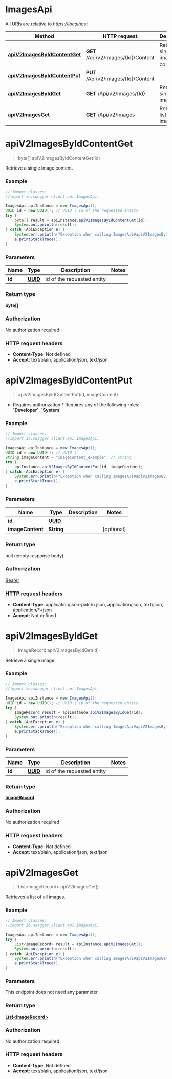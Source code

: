 # ImagesApi

All URIs are relative to *https://localhost*

Method | HTTP request | Description
------------- | ------------- | -------------
[**apiV2ImagesByIdContentGet**](ImagesApi.md#apiV2ImagesByIdContentGet) | **GET** /Api/v2/Images/{Id}/Content | Retrieve a single image content.
[**apiV2ImagesByIdContentPut**](ImagesApi.md#apiV2ImagesByIdContentPut) | **PUT** /Api/v2/Images/{Id}/Content | 
[**apiV2ImagesByIdGet**](ImagesApi.md#apiV2ImagesByIdGet) | **GET** /Api/v2/Images/{Id} | Retrieve a single image.
[**apiV2ImagesGet**](ImagesApi.md#apiV2ImagesGet) | **GET** /Api/v2/Images | Retrieves a list of all images.


<a name="apiV2ImagesByIdContentGet"></a>
# **apiV2ImagesByIdContentGet**
> byte[] apiV2ImagesByIdContentGet(id)

Retrieve a single image content.

### Example
```java
// Import classes:
//import io.swagger.client.api.ImagesApi;

ImagesApi apiInstance = new ImagesApi();
UUID id = new UUID(); // UUID | id of the requested entity
try {
    byte[] result = apiInstance.apiV2ImagesByIdContentGet(id);
    System.out.println(result);
} catch (ApiException e) {
    System.err.println("Exception when calling ImagesApi#apiV2ImagesByIdContentGet");
    e.printStackTrace();
}
```

### Parameters

Name | Type | Description  | Notes
------------- | ------------- | ------------- | -------------
 **id** | [**UUID**](.md)| id of the requested entity |

### Return type

**byte[]**

### Authorization

No authorization required

### HTTP request headers

 - **Content-Type**: Not defined
 - **Accept**: text/plain, application/json, text/json

<a name="apiV2ImagesByIdContentPut"></a>
# **apiV2ImagesByIdContentPut**
> apiV2ImagesByIdContentPut(id, imageContent)



  * Requires authorization     * Requires any of the following roles: **&#x60;Developer&#x60;**, **&#x60;System&#x60;**

### Example
```java
// Import classes:
//import io.swagger.client.api.ImagesApi;

ImagesApi apiInstance = new ImagesApi();
UUID id = new UUID(); // UUID | 
String imageContent = "imageContent_example"; // String | 
try {
    apiInstance.apiV2ImagesByIdContentPut(id, imageContent);
} catch (ApiException e) {
    System.err.println("Exception when calling ImagesApi#apiV2ImagesByIdContentPut");
    e.printStackTrace();
}
```

### Parameters

Name | Type | Description  | Notes
------------- | ------------- | ------------- | -------------
 **id** | [**UUID**](.md)|  |
 **imageContent** | **String**|  | [optional]

### Return type

null (empty response body)

### Authorization

[Bearer](../README.md#Bearer)

### HTTP request headers

 - **Content-Type**: application/json-patch+json, application/json, text/json, application/*+json
 - **Accept**: Not defined

<a name="apiV2ImagesByIdGet"></a>
# **apiV2ImagesByIdGet**
> ImageRecord apiV2ImagesByIdGet(id)

Retrieve a single image.

### Example
```java
// Import classes:
//import io.swagger.client.api.ImagesApi;

ImagesApi apiInstance = new ImagesApi();
UUID id = new UUID(); // UUID | id of the requested entity
try {
    ImageRecord result = apiInstance.apiV2ImagesByIdGet(id);
    System.out.println(result);
} catch (ApiException e) {
    System.err.println("Exception when calling ImagesApi#apiV2ImagesByIdGet");
    e.printStackTrace();
}
```

### Parameters

Name | Type | Description  | Notes
------------- | ------------- | ------------- | -------------
 **id** | [**UUID**](.md)| id of the requested entity |

### Return type

[**ImageRecord**](ImageRecord.md)

### Authorization

No authorization required

### HTTP request headers

 - **Content-Type**: Not defined
 - **Accept**: text/plain, application/json, text/json

<a name="apiV2ImagesGet"></a>
# **apiV2ImagesGet**
> List&lt;ImageRecord&gt; apiV2ImagesGet()

Retrieves a list of all images.

### Example
```java
// Import classes:
//import io.swagger.client.api.ImagesApi;

ImagesApi apiInstance = new ImagesApi();
try {
    List<ImageRecord> result = apiInstance.apiV2ImagesGet();
    System.out.println(result);
} catch (ApiException e) {
    System.err.println("Exception when calling ImagesApi#apiV2ImagesGet");
    e.printStackTrace();
}
```

### Parameters
This endpoint does not need any parameter.

### Return type

[**List&lt;ImageRecord&gt;**](ImageRecord.md)

### Authorization

No authorization required

### HTTP request headers

 - **Content-Type**: Not defined
 - **Accept**: text/plain, application/json, text/json


